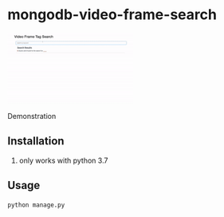 # mongodb-video-frame-search

<img src="assets/demo.gif" alt="video" width="50%"/>


Demonstration

## Installation

1. only works with python 3.7


## Usage

```bash
python manage.py
```
